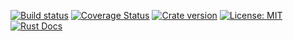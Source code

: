 [![Build status](https://img.shields.io/travis/Hexilee/roa/master.svg)](https://travis-ci.org/Hexilee/roa)
[![Coverage Status](https://coveralls.io/repos/github/Hexilee/roa/badge.svg?branch=master)](https://coveralls.io/github/Hexilee/roa?branch=master)
[![Crate version](https://img.shields.io/crates/v/roa.svg)](https://crates.io/crates/roa)
[![License: MIT](https://img.shields.io/badge/License-MIT-yellow.svg)](https://github.com/Hexilee/roa/blob/master/LICENSE)
[![Rust Docs](https://docs.rs/roa/badge.svg)](https://docs.rs/roa)